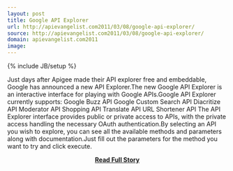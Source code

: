 ```yaml
---
layout: post
title: Google API Explorer
url: http://apievangelist.com2011/03/08/google-api-explorer/
source: http://apievangelist.com2011/03/08/google-api-explorer/
domain: apievangelist.com2011
image: 
---
```

{% include JB/setup %}<p>Just days after Apigee made their API explorer free and embeddable, Google has announced a new API Explorer.The new Google API Explorer is an interactive interface for playing with Google APIs.Google API Explorer currently supports: Google Buzz API Google Custom Search API Diacritize API Moderator API Shopping API Translate API URL Shortener API The API Explorer interface provides public or private access to APIs, with the private access handling the necessary OAuth authentication.By selecting an API you wish to explore, you can see all the available methods and parameters along with documentation.Just fill out the parameters for the method you want to try and click execute.</p>
<center><p><a href="http://apievangelist.com2011/03/08/google-api-explorer/" style='padding:25px; font-sze:18px; font-weight: bold;'>Read Full Story</a></p></center>

